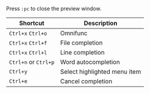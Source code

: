 ---
---

Press `:pc` to close the preview window.

| Shortcut | Description |
| --- | --- |
| `Ctrl+x` `Ctrl+o` | Omnifunc |
| `Ctrl+x` `Ctrl+f` | File completion |
| `Ctrl+x` `Ctrl+l` | Line completion |
| `Ctrl+n` or `Ctrl+p` | Word autocompletion |
| `Ctrl+y` | Select highlighted menu item |
| `Ctrl+e` | Cancel completion |
